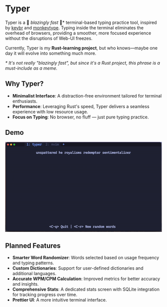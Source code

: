 # **Typer**

Typer is a 🚀 _blazingly fast_ 🚀\* terminal-based typing practice tool,
inspired by [keybr] and [monkeytype]. Typing inside the terminal eliminates the
overhead of browsers, providing a smoother, more focused experience without the
disruptions of Web-UI freezes.

Currently, Typer is my **Rust-learning project**, but who knows—maybe one day
it will evolve into something much more.

[keybr]: https://www.keybr.com/
[monkeytype]: https://monkeytype.com/

_\* It's not really "blazingly fast", but since it's a Rust project, this
phrase is a must-include as a meme._

## **Why Typer?**

- **Minimalist Interface**: A distraction-free environment tailored for
  terminal enthusiasts.
- **Performance**: Leveraging Rust's speed, Typer delivers a seamless
  experience with low resource usage.
- **Focus on Typing**: No browser, no fluff — just pure typing practice.

## **Demo**

![demo gif](./img/demo.gif)

## **Planned Features**

- **Smarter Word Randomizer**: Words selected based on usage frequency and
  typing patterns.
- **Custom Dictionaries**: Support for user-defined dictionaries and additional
  languages.
- **Accurate WPM/CPM Calculation**: Improved metrics for better accuracy and
  insights.
- **Comprehensive Stats**: A dedicated stats screen with SQLite integration for
  tracking progress over time.
- **Prettier UI**: A more intuitive terminal interface.
